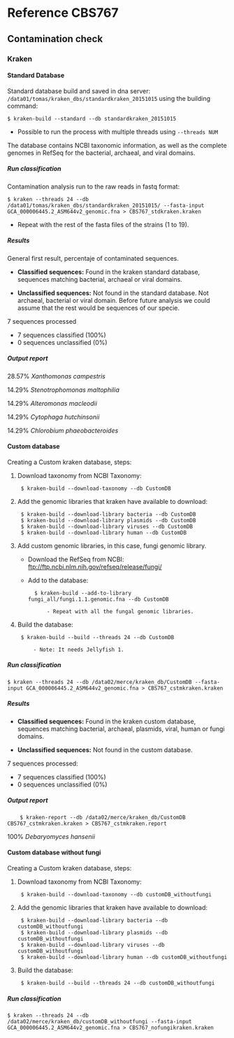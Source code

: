 # Reference CBS767

## Contamination check

### Kraken

#### Standard Database
Standard database build and saved in dna server: `/data01/tomas/kraken_dbs/standardkraken_20151015` using the building command:

	$ kraken-build --standard --db standardkraken_20151015

- Possible to run the process with multiple threads using `--threads NUM`

The database contains NCBI taxonomic information, as well as the complete genomes in RefSeq for the bacterial, archaeal, and viral domains.

##### Run classification

Contamination analysis run to the raw reads in fastq format:

	$ kraken --threads 24 --db /data01/tomas/kraken_dbs/standardkraken_20151015/ --fasta-input GCA_000006445.2_ASM644v2_genomic.fna > CBS767_stdkraken.kraken
 
 - Repeat with the rest of the fasta files of the strains (1 to 19).

##### Results

General first result, percentaje of contaminated sequences.

- **Classified sequences:** Found in the kraken standard database, sequences matching bacterial, archaeal or viral domains.

- **Unclassified sequences:** Not found in the standard database. Not archaeal, bacterial or viral domain. Before future analysis we could assume that the rest would be sequences of our specie.

7 sequences processed

- 7 sequences classified (100%)
- 0 sequences unclassified (0%)

##### Output report

28.57% *Xanthomonas campestris*

14.29% *Stenotrophomonas maltophilia*

14.29% *Alteromonas macleodii*

14.29% *Cytophaga hutchinsonii*

14.29% *Chlorobium phaeobacteroides*


#### Custom database
Creating a Custom kraken database, steps:

1. Download taxonomy from NCBI Taxonomy:

		$ kraken-build --download-taxonomy --db CustomDB

2. Add the genomic libraries that kraken have available to download:

		$ kraken-build --download-library bacteria --db CustomDB
		$ kraken-build --download-library plasmids --db CustomDB
	 	$ kraken-build --download-library viruses --db CustomDB
		$ kraken-build --download-library human --db CustomDB

3. Add custom genomic libraries, in this case, fungi genomic library.

	- Download the RefSeq from NCBI: ftp://ftp.ncbi.nlm.nih.gov/refseq/release/fungi/

	- Add to the database:

			$ kraken-build --add-to-library fungi_all/fungi.1.1.genomic.fna --db CustomDB

				- Repeat with all the fungal genomic libraries. 

4. Build the database:

		$ kraken-build --build --threads 24 --db CustomDB

			- Note: It needs Jellyfish 1. 


##### Run classification

	$ kraken --threads 24 --db /data02/merce/kraken_db/CustomDB --fasta-input GCA_000006445.2_ASM644v2_genomic.fna > CBS767_cstmkraken.kraken 

##### Results

- **Classified sequences:** Found in the kraken custom database, sequences matching bacterial, archaeal, plasmids, viral, human or fungi domains.

- **Unclassified sequences:** Not found in the custom database.

7 sequences processed:

- 7 sequences classified (100%)
- 0 sequences unclassified (0%)

##### Output report

		$ kraken-report --db /data02/merce/kraken_db/CustomDB CBS767_cstmkraken.kraken > CBS767_cstmkraken.report

100% *Debaryomyces hansenii*


#### Custom database without fungi

Creating a Custom kraken database, steps:

1. Download taxonomy from NCBI Taxonomy:

		$ kraken-build --download-taxonomy --db customDB_withoutfungi

2. Add the genomic libraries that kraken have available to download:

		$ kraken-build --download-library bacteria --db customDB_withoutfungi
		$ kraken-build --download-library plasmids --db customDB_withoutfungi
		$ kraken-build --download-library viruses --db customDB_withoutfungi
		$ kraken-build --download-library human --db customDB_withoutfungi

3. Build the database:
	
		$ kraken-build --build --threads 24 --db customDB_withoutfungi

##### Run classification

	$ kraken --threads 24 --db /data02/merce/kraken_db/customDB_withoutfungi --fasta-input GCA_000006445.2_ASM644v2_genomic.fna > CBS767_nofungikraken.kraken
